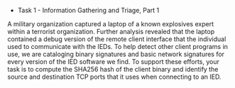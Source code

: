 * Task 1 - Information Gathering and Triage, Part 1

A military organization captured a laptop of a known explosives expert within a terrorist organization.  Further analysis revealed that the laptop contained a debug version of the remote client interface that the individual used to communicate with the IEDs. To help detect other client programs in use, we are cataloging binary signatures and basic network signatures for every version of the IED software we find. To support these efforts, your task is to compute the SHA256 hash of the client binary and identify the source and destination TCP ports that it uses when connecting to an IED.
